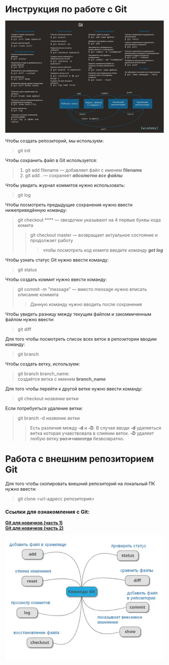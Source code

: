 # Инструкция по работе с Git
  
![Подробный список команд по работе с Git](git_info.jpeg)  

Чтобы создать репозиторий, мы используем:  
> git init  
  
Чтобы сохранить файл в Git используется:
> 1. git add filename — добавляет файл с именем **filename**  
> 2. git add . — сохраняет ***абсолютно все файлы***  
  
Чтобы увидеть журнал коммитов нужно использовать:  
> git log  
  
Чтобы посмотреть предыдущие сохранения нужно ввести нижеприведённую команду:  
> git checkout **** — звездочки указывают на 4 первые буквы кода комита  
>> git checkout master — возвращает актуальное состояние и продолжает работу 
>>> *чтобы посмотреть код комита введите команду* ***get log***   
  
Чтобы узнать статус Git нужно ввести команду:  
> git status  
  
Чтобы создать коммит нужно ввести команду:  
> git commit -m "message" — вместо message нужно вписать описание коммита  
>> Данную команду нужно вводить после сохранения   
  
Чтобы увидеть разницу между текущим файлом и закоммиченным файлом нужно ввести:  
> git diff  
  
Для того чтобы посмотреть список всех веток в репозитории вводим команду:  
> git branch  
  
Чтобы создать ветку, используем:  
> git branch branch_name:  
создаётся ветка с именем **branch_name**  
  
Для того чтобы перейти к другой ветке нужно ввести команду:  
>git checkout *название ветки*  
  
Если потребуеться удаление ветки:  
>git branch -d *название ветки*  
>>Есть различия между **-d** и **-D**. В случае вводи **-d** удаляеться ветка которая учавствовала в слиянии веток. **-D** удаляет любую ветку ~~раз и навсегда~~ безвозвратно.  
  
# Работа с внешним репозиторием Git  
  
Для того чтобы скопировать внешний репозиторий на локальный ПК нужно ввести:  
>git clone <url-адресс репозитория>  

### Ссылки для ознакомления с Git:  
**[Git для новичков (часть 1)](https://habr.com/ru/post/541258/)**  
**[Git для новичков (часть 2)](https://habr.com/ru/post/542616/)**  
  
![Git — команды](git_info2.jpeg)